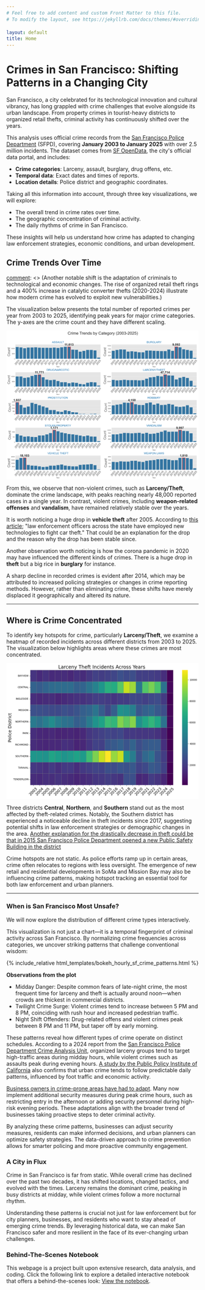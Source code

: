 ```yaml
---
# Feel free to add content and custom Front Matter to this file.
# To modify the layout, see https://jekyllrb.com/docs/themes/#overriding-theme-defaults

layout: default
title: Home
---
```


# **Crimes in San Francisco: Shifting Patterns in a Changing City**

San Francisco, a city celebrated for its technological innovation and cultural vibrancy, has long grappled with crime challenges that evolve alongside its urban landscape. From property crimes in tourist-heavy districts to organized retail thefts, criminal activity has continuously shifted over the years.

This analysis uses official crime records from the [San Francisco Police Department](https://www.sanfranciscopolice.org/your-sfpd/crime-data-reports) (SFPD), covering **January 2003 to January 2025** with over 2.5 million incidents. The dataset comes from [SF OpenData](https://datasf.org/opendata/), the city's official data portal, and includes:

- **Crime categories**: Larceny, assault, burglary, drug offens, etc.
- **Temporal data**: Exact dates and times of reports.
- **Location details**: Police district and geographic coordinates.

Taking all this information into account, through three key visualizations, we will explore:

- The overall trend in crime rates over time.
- The geographic concentration of criminal activity.
- The daily rhythms of crime in San Francisco.

These insights will help us understand how crime has adapted to changing law enforcement strategies, economic conditions, and urban development.

## **Crime Trends Over Time**

[comment]: <> (Crime in San Francisco has undergone a noticeable shift in recent years. While overall crime dropped 28% since 2006, this decline masks a significant geographical redistribution. Traditional hotspots such as **Union Square** and **Tenderloin** saw intensified policing efforts, pushing criminal activity into newer areas such as **SoMa** and **Mission Bay**.) 

[comment]: <> (Another notable shift is the adaptation of criminals to technological and economic changes. The rise of organized retail theft rings and a 400% increase in catalytic converter thefts (2020-2024) illustrate how modern crime has evolved to exploit new vulnerabilities.)

The visualization below presents the total number of reported crimes per year from 2003 to 2025, identifying peak years for major crime categories. The y-axes are the crime count and they have different scaling.

<div style="display: flex; justify-content: center; align-items: center;">
    <img src="figures/crimes_trend.png" style="width: 150%">
</div>

From this, we observe that non-violent crimes, such as **Larceny/Theft**, dominate the crime landscape, with peaks reaching nearly 48,000 reported cases in a single year. In contrast, violent crimes, including **weapon-related offenses** and **vandalism**, have remained relatively stable over the years.

It is worth noticing a huge drop in **vehicle theft** after 2005. According to [this article](https://www.eastbaytimes.com/2007/02/16/car-thefts-decrease-statewide/); "law enforcement officers across the state have employed new technologies to fight car theft." That could be an explanation for the drop and the reason why the drop has been stable since.

Another observation worth noticing is how the corona pandemic in 2020 may have influenced the different kinds of crimes. There is a huge drop in **theft** but a big rice in **burglary** for instance.

A sharp decline in recorded crimes is evident after 2014, which may be attributed to increased policing strategies or changes in crime reporting methods. However, rather than eliminating crime, these shifts have merely displaced it geographically and altered its nature.

---

## **Where is Crime Concentrated**  

To identify key hotspots for crime, particularly **Larceny/Theft**, we examine a heatmap of recorded incidents across different districts from 2003 to 2025. The visualization below highlights areas where these crimes are most concentrated.

<div style="display: flex; justify-content: center; align-items: center;">
    <img src="figures/heatmap_years.png" style="width: 100%">
</div>

Three districts **Central**, **Northern**, and **Southern** stand out as the most affected by theft-related crimes. Notably, the Southern district has experienced a noticeable decline in theft incidents since 2017, suggesting potential shifts in law enforcement strategies or demographic changes in the area. [Another explanation for the drastically decrease in theft could be that in 2015 San Francisco Police Department opened a new Public Safety Building in the district](https://www.sanfranciscopolice.org/stations/southern-station)

Crime hotspots are not static. As police efforts ramp up in certain areas, crime often relocates to regions with less oversight. The emergence of new retail and residential developments in SoMa and Mission Bay may also be influencing crime patterns, making hotspot tracking an essential tool for both law enforcement and urban planners.

---

### **When is San Francisco Most Unsafe?**

We will now explore the distribution of different crime types interactively. 

This visualization is not just a chart—it is a temporal fingerprint of criminal activity across San Francisco. By normalizing crime frequencies across categories, we uncover striking patterns that challenge conventional wisdom:

<div style="display: flex; justify-content: center;">
  <div style="width: auto;">
    {% include_relative html_templates/bokeh_hourly_sf_crime_patterns.html %}
  </div>
</div>

<b> </b>
<b> </b>

**Observations from the plot**
- Midday Danger: Despite common fears of late-night crime, the most frequent time for larceny and theft is actually around noon—when crowds are thickest in commercial districts.
- Twilight Crime Surge: Violent crimes tend to increase between 5 PM and 8 PM, coinciding with rush hour and increased pedestrian traffic.
- Night Shift Offenders: Drug-related offens and violent crimes peak between 8 PM and 11 PM, but taper off by early morning.

These patterns reveal how different types of crime operate on distinct schedules. According to a 2024 report from the [San Francisco Police Department Crime Analysis Unit](https://www.sanfranciscopolice.org/sites/default/files/2024-10/SFPD_CrimeReport_Sept2024_20241015.pdf), organized larceny groups tend to target high-traffic areas during midday hours, while violent crimes such as assaults peak during evening hours. [A study by the Public Policy Institute of California](https://www.ppic.org/publication/crime-trends-in-california/?utm_source=chatgpt.com) also confirms that urban crime tends to follow predictable daily patterns, influenced by foot traffic and economic activity.

[Business owners in crime-prone areas have had to adapt](https://nypost.com/2024/12/12/business/safeway-to-shut-down-san-francisco-supermarket-due-to-rampant-theft/?utm_source=chatgpt.com). Many now implement additional security measures during peak crime hours, such as restricting entry in the afternoon or adding security personnel during high-risk evening periods. These adaptations align with the broader trend of businesses taking proactive steps to deter criminal activity.

By analyzing these crime patterns, businesses can adjust security measures, residents can make informed decisions, and urban planners can optimize safety strategies. The data-driven approach to crime prevention allows for smarter policing and more proactive community engagement.

### **A City in Flux**

Crime in San Francisco is far from static. While overall crime has declined over the past two decades, it has shifted locations, changed tactics, and evolved with the times. Larceny remains the dominant crime, peaking in busy districts at midday, while violent crimes follow a more nocturnal rhythm.

Understanding these patterns is crucial not just for law enforcement but for city planners, businesses, and residents who want to stay ahead of emerging crime trends. By leveraging historical data, we can make San Francisco safer and more resilient in the face of its ever-changing urban challenges.

### Behind-The-Scenes Notebook

This webpage is a project built upon extensive research, data analysis, and coding.
Click the following link to explore a detailed interactive notebook that offers a behind-the-scenes look: [View the notebook](https://github.com/SophieWDK/sophiewdk.github.io/blob/main/data_analysis/behind_the_scenes_notebook.ipynb).
